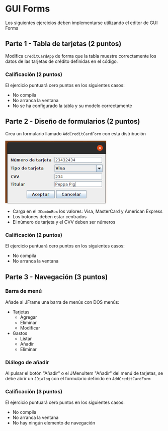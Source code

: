 # GUI Forms

Los siguientes ejercicios deben implementarse utilizando el editor de GUI Forms

## Parte 1 - Tabla de tarjetas (2 puntos)

Modifica `CreditCardApp` de forma que la tabla muestre correctamente los datos de 
las tarjetas de crédito definidas en el código.

### Calificación  (2 puntos)

El ejercicio puntuará cero puntos en los siguientes casos:
- No compila
- No arranca la ventana
- No se ha configurado la tabla y su modelo correctamente

## Parte 2 - Diseño de formularios (2 puntos)

Crea un formulario llamado `AddCreditCardForm` con esta distribución

![img.png](img.png)

- Carga en el `JComboBox` los valores: Visa, MasterCard y American Express
- Los botones deben estar centrados
- El número de tarjeta y el CVV deben ser números

### Calificación  (2 puntos)

El ejercicio puntuará cero puntos en los siguientes casos:
- No compila
- No arranca la ventana

## Parte 3 - Navegación (3 puntos)

### Barra de menú

Añade al JFrame una barra de menús con DOS menús:
- Tarjetas
  - Agregar
  - Eliminar
  - Modificar
- Gastos
  - Listar
  - Añadir
  - Eliminar

### Diálogo de añadir

Al pulsar el botón "Añadir" o el JMenuItem "Añadir" del menú de tarjetas, se debe abrir un `JDialog` con el formulario 
definido en `AddCreditCardForm`

### Calificación  (3 puntos)

El ejercicio puntuará cero puntos en los siguientes casos:
- No compila
- No arranca la ventana
- No hay ningún elemento de navegación
